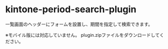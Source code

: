 # kintone-period-search-plugin
一覧画面のヘッダーにフォームを設置し、期間を指定して検索できます。

※モバイル版には対応していません。
plugin.zipファイルをダウンロードしてください。
